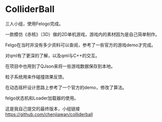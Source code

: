 # ColliderBall
三人小组，使用Felogo完成。

一款模仿《赤核》（3D）做的2D单机游戏，游戏内的素材因为是自己简单制作。

Felgo在当时并没有多少资料可以查阅，参考了一些官方的游戏demo才完成。

对qml有了更深的了解，以及qml与C++的交互。

在项目中也用到了QJson来将一些游戏数据保存到本地。

粒子系统用来作碰撞效果反馈。

在动态摇杆设计思路上参考了一个官方的demo，修改了算法。

felgo状态机和Loader加载器的使用。

这是我自己提交的最终版本，小组链接 https://github.com/chenjiawan/colliderball


